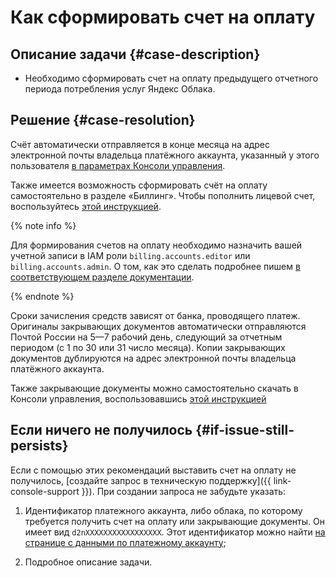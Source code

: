 # Как сформировать счет на оплату


## Описание задачи {#case-description}

* Необходимо сформировать счет на оплату предыдущего отчетного периода потребления услуг Яндекс Облака.

## Решение {#case-resolution}

Счёт автоматически отправляется в конце месяца на адрес электронной почты владельца платёжного аккаунта, указанный у этого пользователя [в параметрах Консоли управления](https://console.cloud.yandex.ru/settings).

Также имеется возможность сформировать счёт на оплату самостоятельно в разделе «Биллинг».
Чтобы пополнить лицевой счет, воспользуйтесь [этой инструкцией](../../../billing/operations/pay-the-bill#legal-entities.md).

{% note info %}

Для формирования счетов на оплату необходимо назначить вашей учетной записи в IAM роли `billing.accounts.editor` или `billing.accounts.admin`.
О том, как это сделать подробнее пишем [в соответствующем разделе документации](../../../billing/security/index.md#role-list).

{% endnote %}

Сроки зачисления средств зависят от банка, проводящего платеж.
Оригиналы закрывающих документов автоматически отправляются Почтой России на 5—7 рабочий день, следующий за отчетным периодом (с 1 по 30 или 31 число месяца).
Копии закрывающих документов дублируются на адрес электронной почты владельца платёжного аккаунта.

Также закрывающие документы можно самостоятельно скачать в Консоли управления, воспользовавшись [этой инструкцией](../../../billing/operations/download-reporting-docs.md)

## Если ничего не получилось {#if-issue-still-persists}

Если с помощью этих рекомендаций выставить счет на оплату не получилось, [создайте запрос в техническую поддержку]({{ link-console-support }}).
При создании запроса не забудьте указать:


1. Идентификатор платежного аккаунта, либо облака, по которому требуется получить счет на оплату или закрывающие документы.
Он имеет вид `d2nXXXXXXXXXXXXXXXXX`. Этот идентификатор можно найти [на странице с данными по платежному аккаунту](https://console.cloud.yandex.ru/billing/accounts);

2. Подробное описание задачи.
